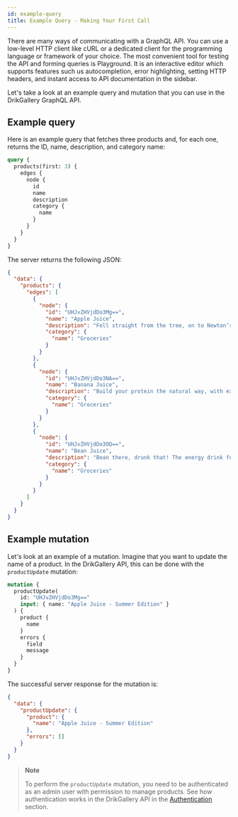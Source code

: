 ```yaml
---
id: example-query
title: Example Query - Making Your First Call
---
```


There are many ways of communicating with a GraphQL API. You can use a low-level HTTP client like cURL or a dedicated client for the programming language or framework of your choice. The most convenient tool for testing the API and forming queries is Playground. It is an interactive editor which supports features such us autocompletion, error highlighting, setting HTTP headers, and instant access to API documentation in the sidebar.

Let's take a look at an example query and mutation that you can use in the DrikGallery GraphQL API.

## Example query

Here is an example query that fetches three products and, for each one, returns the ID, name, description, and category name:

```graphql
query {
  products(first: 3) {
    edges {
      node {
        id
        name
        description
        category {
          name
        }
      }
    }
  }
}
```

The server returns the following JSON:

```json
{
  "data": {
    "products": {
      "edges": [
        {
          "node": {
            "id": "UHJvZHVjdDo3Mg==",
            "name": "Apple Juice",
            "description": "Fell straight from the tree, on to Newton’s head, then into the bottle. The autumn taste of English apples. Brought to you by gravity.",
            "category": {
              "name": "Groceries"
            }
          }
        },
        {
          "node": {
            "id": "UHJvZHVjdDo3NA==",
            "name": "Banana Juice",
            "description": "Build your protein the natural way, with exotic banana juice made from ripe fruit and packed with all the goodness of the tropical sun.",
            "category": {
              "name": "Groceries"
            }
          }
        },
        {
          "node": {
            "id": "UHJvZHVjdDo3OQ==",
            "name": "Bean Juice",
            "description": "Bean there, drunk that! The energy drink for the health-conscious. Brand new bean juice; from allotment to bottle in under 8 hours.",
            "category": {
              "name": "Groceries"
            }
          }
        }
      ]
    }
  }
}
```

## Example mutation

Let's look at an example of a mutation. Imagine that you want to update the name of a product. In the DrikGallery API, this can be done with the `productUpdate` mutation:

```graphql
mutation {
  productUpdate(
    id: "UHJvZHVjdDo3Mg=="
    input: { name: "Apple Juice - Summer Edition" }
  ) {
    product {
      name
    }
    errors {
      field
      message
    }
  }
}
```

The successful server response for the mutation is:

```json
{
  "data": {
    "productUpdate": {
      "product": {
        "name": "Apple Juice - Summer Edition"
      },
      "errors": []
    }
  }
}
```

> **Note**
>
> To perform the `productUpdate` mutation, you need to be authenticated as an admin user with permission to manage products. See how authentication works in the DrikGallery API in the [Authentication](api/authenticate.md) section.
